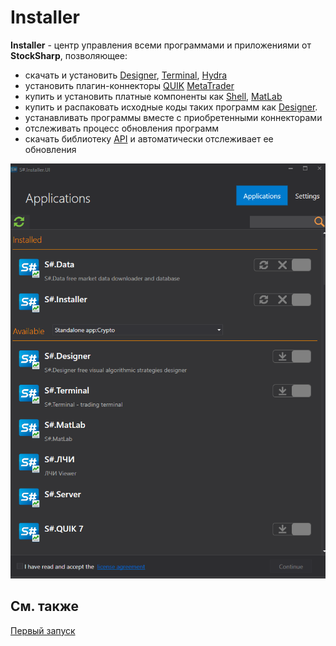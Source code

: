 # Installer

**Installer** \- центр управления всеми программами и приложениями от **StockSharp**, позволяющее: 

- скачать и установить [Designer](Designer.md), [Terminal](Terminal.md), [Hydra](Hydra.md)
- установить плагин-коннекторы [QUIK](Quik.md) [MetaTrader](MT.md)
- купить и установить платные компоненты как [Shell](Shell.md), [MatLab](MatLab.md)
- купить и распаковать исходные коды таких программ как [Designer](Designer.md).
- устанавливать программы вместе с приобретенными коннекторами
- отслеживать процесс обновления программ
- скачать библиотеку [API](StockSharpAbout.md) и автоматически отслеживает ее обновления

![first win installer](../images/first_win_installer.png)

## См. также

[Первый запуск](Installer_Installation.md)
